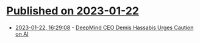 # [Published on 2023-01-22](index.md)

* [2023-01-22, 16:29:08](https://news.ycombinator.com/item?id=34478992) - [DeepMind CEO Demis Hassabis Urges Caution on AI](https://time.com/6246119/demis-hassabis-deepmind-interview/)
